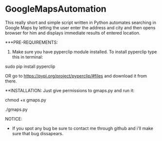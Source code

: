 # GoogleMapsAutomation
This really short and simple script written in Python automates searching in Google Maps by letting the user enter the address and city and then opens browser for him and displays immediate results of entered location.


***PRE-REQUIREMENTS:

1. Make sure you have pyperclip module installed.
To install pyperclip type this in terminal:

sudo pip install pyperclip

OR go to https://pypi.org/project/pyperclip/#files and download it from there.


**INSTALLATION:
Just give permissions to gmaps.py and run it:

chmod +x gmaps.py

./gmaps.py


NOTICE:
- If you spot any bug be sure to contact me through github and i'll make sure that bug dissapears.
